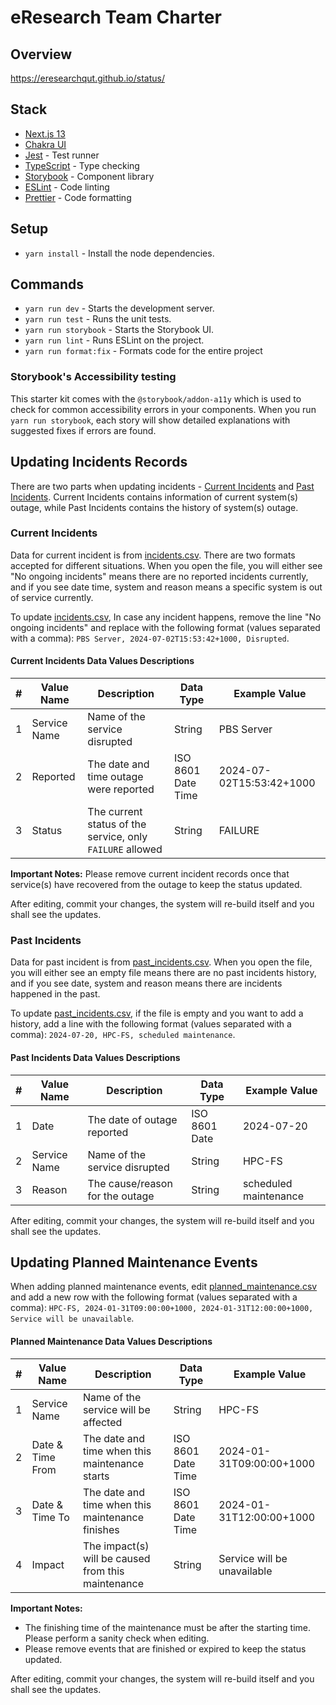 # eResearch Team Charter

## Overview

https://eresearchqut.github.io/status/

## Stack

- [Next.js 13](https://nextjs.org/blog/next-13)
- [Chakra UI](https://chakra-ui.com/)
- [Jest](https://jestjs.io/) - Test runner
- [TypeScript](https://www.typescriptlang.org/) - Type checking
- [Storybook](https://storybook.js.org/) - Component library
- [ESLint](https://eslint.org/) - Code linting
- [Prettier](https://prettier.io/) - Code formatting

## Setup

- `yarn install` - Install the node dependencies.

## Commands

- `yarn run dev` - Starts the development server.
- `yarn run test` - Runs the unit tests.
- `yarn run storybook` - Starts the Storybook UI.
- `yarn run lint` - Runs ESLint on the project.
- `yarn run format:fix` - Formats code for the entire project

### Storybook's Accessibility testing

This starter kit comes with the `@storybook/addon-a11y` which is used to check for common accessibility errors in your components. When you run `yarn run storybook`, each story will show detailed explanations with suggested fixes if errors are found.

## Updating Incidents Records
There are two parts when updating incidents - [Current Incidents](#current-incidents) and [Past Incidents](#past-incidents). Current Incidents contains information of current system(s) outage, while Past Incidents contains the history of system(s) outage.

### Current Incidents
Data for current incident is from [incidents.csv](incidents.csv). There are two formats accepted for different situations. When you open the file, you will either see "No ongoing incidents" means there are no reported incidents currently, and if you see date time, system and reason means a specific system is out of service currently.

To update [incidents.csv](incidents.csv), In case any incident happens, remove the line "No ongoing incidents" and replace with the following format (values separated with a comma): `PBS Server, 2024-07-02T15:53:42+1000, Disrupted`. 

#### Current Incidents Data Values Descriptions
| # | Value Name   | Description                                               | Data Type          | Example Value            |
|---|--------------|-----------------------------------------------------------|--------------------|--------------------------|
| 1 | Service Name | Name of the service disrupted                             | String             | PBS Server               |
| 2 | Reported     | The date and time outage were reported                    | ISO 8601 Date Time | 2024-07-02T15:53:42+1000 |
| 3 | Status       | The current status of the service, only `FAILURE` allowed | String             | FAILURE                  |

**Important Notes:** Please remove current incident records once that service(s) have recovered from the outage to keep the status updated.

After editing, commit your changes, the system will re-build itself and you shall see the updates.

### Past Incidents
Data for past incident is from [past_incidents.csv](past_incidents.csv). When you open the file, you will either see an empty file means there are no past incidents history, and if you see date, system and reason means there are incidents happened in the past.

To update [past_incidents.csv](past_incidents.csv), if the file is empty and you want to add a history, add a line with the following format (values separated with a comma): `2024-07-20, HPC-FS, scheduled maintenance`.

#### Past Incidents Data Values Descriptions
| # | Value Name   | Description                     | Data Type     | Example Value         |
|---|--------------|---------------------------------|---------------|-----------------------|
| 1 | Date         | The date of outage reported     | ISO 8601 Date | 2024-07-20            |
| 2 | Service Name | Name of the service disrupted   | String        | HPC-FS                |
| 3 | Reason       | The cause/reason for the outage | String        | scheduled maintenance |


After editing, commit your changes, the system will re-build itself and you shall see the updates.

## Updating Planned Maintenance Events
When adding planned maintenance events, edit [planned_maintenance.csv](planned_maintenance.csv) and add a new row with the following format (values separated with a comma): `HPC-FS, 2024-01-31T09:00:00+1000, 2024-01-31T12:00:00+1000, Service will be unavailable`.

#### Planned Maintenance Data Values Descriptions
| # | Value Name       | Description                                        | Data Type          | Example Value               |
|---|------------------|----------------------------------------------------|--------------------|-----------------------------|
| 1 | Service Name     | Name of the service will be affected               | String             | HPC-FS                      |
| 2 | Date & Time From | The date and time when this maintenance starts     | ISO 8601 Date Time | 2024-01-31T09:00:00+1000    |
| 3 | Date & Time To   | The date and time when this maintenance finishes   | ISO 8601 Date Time | 2024-01-31T12:00:00+1000    |
| 4 | Impact           | The impact(s) will be caused from this maintenance | String             | Service will be unavailable |

**Important Notes:**
- The finishing time of the maintenance must be after the starting time. Please perform a sanity check when editing.
- Please remove events that are finished or expired to keep the status updated.

After editing, commit your changes, the system will re-build itself and you shall see the updates.

